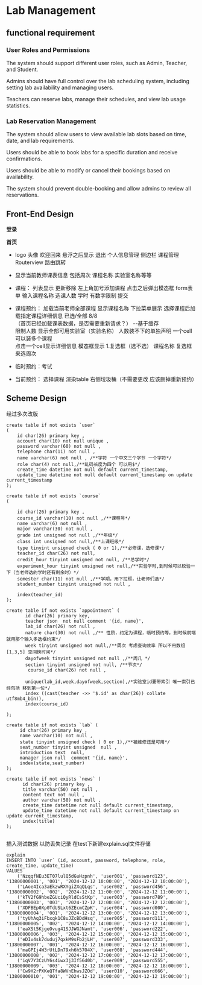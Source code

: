 # Lab Management

## functional requirement
### User Roles and Permissions
The system should support different user roles, such as Admin, Teacher, and Student.  

Admins should have full control over the lab scheduling system, including setting lab availability and managing users.  

Teachers can reserve labs, manage their schedules, and view lab usage statistics.

###  Lab Reservation Management
The system should allow users to view available lab slots based on time, date, and lab requirements.

Users should be able to book labs for a specific duration and receive confirmations.

Users should be able to modify or cancel their bookings based on availability.

The system should prevent double-booking and allow admins to review all reservations.  

## Front-End Design

**登录**  

**首页**  

- logo 头像 欢迎回来 悬浮之后显示 退出 个人信息管理 侧边栏 课程管理 Routerview 路由跳转  

- 显示当前教师课表信息 包括周次 课程名称 实验室名称等等  

- 课程： 列表显示 更新移除 左上角加号添加课程 点击之后弹出模态框 form表单 输入课程名称 选课人数 学时 有数字限制 提交  

- 课程预约： 加载当前老师全部课程 显示课程名称 下拉菜单展示  选择课程后加载指定课程详细信息 已选/全部 8/8  
 （首页已经加载课表数据，是否需要重新请求？） --基于缓存   
  限制人数 显示全部可用实验室（实验名称） 人数装不下的单独声明 一个cell可以装多个课程   
  点击一个cell显示详细信息 模态框显示 1.复选框（选不选） 课程名称 复选框来选周次    
  

- 临时预约：考试
- 当前预约： 选择课程 渲染table 右侧垃圾桶（不需要更改 应该删掉重新预约）  



## Scheme Design

经过多次改版
~~~
create table if not exists `user`
(
    id char(26) primary key ,
    account char(10) not null unique ,
    password varchar(60) not null ,
    telephone char(11) not null ,
    name varchar(6) not null , /**字符 一个中文三个字节 一个字符*/
    role char(4) not null,/**乱码长度为四个 可以用$*/
    create_time datetime not null default current_timestamp,
    update_time datetime not null default current_timestamp on update current_timestamp
);

create table if not exists `course`
(

    id char(26) primary key ,
    course_id varchar(10) not null ,/**课程号*/
    name varchar(6) not null ,
    major varchar(30) not null ,
    grade int unsigned not null ,/**年级*/
    class int unsigned not null,/**上课班级*/
    type tinyint unsigned check ( 0 or 1),/**必修课，选修课*/
    teacher_id char(26) not null,
    credit_hour tinyint unsigned not null, /**总学时*/
    experiment_hour tinyint unsigned not null,/**实验学时,到时候可以校验一下（当老师选的学时还有剩余时）*/
    semester char(11) not null ,/**学期，用下拉框，让老师们选*/
    student_number tinyint unsigned not null ,

    index(teacher_id)
);

create table if not exists `appointment` (
       id char(26) primary key,
       teacher json  not null comment '{id, name}',
       lab_id char(26) not null ,
       nature char(30) not null ,/** 性质，约定为课程，临时预约等。到时候前端就用那个输入多选框约束*/
       week tinyint unsigned not null,/**周次 考虑查询效率 所以不用数组[1,3,5] 空间换时间*/
       dayofweek tinyint unsigned not null ,/**周几 */
       section tinyint unsigned not null, /**节次*/
        course_id char(26) not null ,

       unique(lab_id,week,dayofweek,section),/*实验室id要带索引 唯一索引已经包括 移到第一位*/
       index ((cast(teacher ->> '$.id' as char(26)) collate utf8mb4_bin)),
       index(course_id)

);

create table if not exists `lab` (
     id char(26) primary key ,
     name varchar(10) not null ,
     state tinyint unsigned check ( 0 or 1),/**被维修还是可用*/
     seat_number tinyint unsigned  null ,
     introduction text  null,
     manager json null  comment '{id, name}',
     index(state,seat_number)
);

create table if not exists `news` (
      id char(26) primary key ,
      title varchar(50) not null ,
      content text not null ,
      author varchar(50) not null ,
      create_time datetime not null default current_timestamp,
      update_time datetime not null default current_timestamp on update current_timestamp,
      index(title)
);


~~~

插入测试数据 以防丢失记录 在test下新建explain.sql文件存储
~~~
explain
INSERT INTO `user` (id, account, password, telephone, role, create_time, update_time)
VALUES
    ('NzqqfNEu3ET07lulQ5dGuHzpnh', 'user001', 'password123', '13800000001', '001', '2024-12-12 10:00:00', '2024-12-12 10:00:00'),
    ('LAoe4Ica3aEkzwRXYgiZXqQLqs', 'user002', 'password456', '13800000002', '002', '2024-12-12 11:00:00', '2024-12-12 11:00:00'),
    ('kTV2fG9hbeZGUciQyRldCsStKp', 'user003', 'password789', '13800000003', '003', '2024-12-12 12:00:00', '2024-12-12 12:00:00'),
    ('XDFBEp0Xp0TdUSLxt6ZEcmCZpK', 'user004', 'password000', '13800000004', '001', '2024-12-12 13:00:00', '2024-12-12 13:00:00'),
    ('tyUhAq3iFbxqk1C8uJZcBDdHsq', 'user005', 'password111', '13800000005', '002', '2024-12-12 14:00:00', '2024-12-12 14:00:00'),
    ('eaXSt5KjgeOvug41SJJWGJNamt', 'user006', 'password222', '13800000006', '003', '2024-12-12 15:00:00', '2024-12-12 15:00:00'),
    ('eDIv4sk7duduj7qxkM9sFb2jLH', 'user007', 'password333', '13800000007', '001', '2024-12-12 16:00:00', '2024-12-12 16:00:00'),
    ('maGPIj4W3rUtLDn79xh6h57O4X', 'user008', 'password444', '13800000008', '002', '2024-12-12 17:00:00', '2024-12-12 17:00:00'),
    ('iqV7Y3CzUY6s4iwx3j3If56d0b', 'user009', 'password555', '13800000009', '003', '2024-12-12 18:00:00', '2024-12-12 18:00:00'),
    ('Cw9H2rPXKeQTfa8WVnEhwsJZOd', 'user010', 'password666', '13800000010', '001', '2024-12-12 19:00:00', '2024-12-12 19:00:00');


~~~